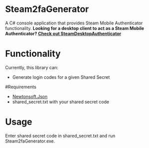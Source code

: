 # Steam2faGenerator
A C# console application that provides Steam Mobile Authenticator functionality. **Looking for a desktop client to act as a Steam Mobile Authenticator? [Check out SteamDesktopAuthenticator](https://github.com/Jessecar96/SteamDesktopAuthenticator)**

# Functionality
Currently, this library can:

* Generate login codes for a given Shared Secret

#Requirements

* [Newtonsoft.Json](http://www.newtonsoft.com/json)
* shared_secret.txt with your shared secret code

# Usage
Enter shared secret code in shared_secret.txt and run Steam2faGenerator.exe. 


